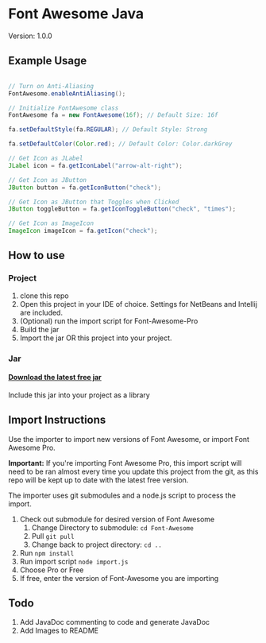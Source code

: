 Font Awesome Java
===
Version: 1.0.0

## Example Usage
```java

// Turn on Anti-Aliasing
FontAwesome.enableAntiAliasing();

// Initialize FontAwesome class
FontAwesome fa = new FontAwesome(16f); // Default Size: 16f

fa.setDefaultStyle(fa.REGULAR); // Default Style: Strong

fa.setDefaultColor(Color.red); // Default Color: Color.darkGrey

// Get Icon as JLabel
JLabel icon = fa.getIconLabel("arrow-alt-right");

// Get Icon as JButton
JButton button = fa.getIconButton("check");

// Get Icon as JButton that Toggles when Clicked
JButton toggleButton = fa.getIconToggleButton("check", "times");

// Get Icon as ImageIcon
ImageIcon imageIcon = fa.getIcon("check");

```

## How to use
### Project
1. clone this repo
1. Open this project in your IDE of choice.  Settings for NetBeans and Intellij are included.
1. (Optional) run the import script for Font-Awesome-Pro
1. Build the jar
1. Import the jar OR this project into your project.

### Jar
#### [Download the latest free jar](dist/Font_Awesome.jar)

Include this jar into your project as a library

## Import Instructions

Use the importer to import new versions of Font Awesome, or import Font Awesome Pro.

**Important:** If you're importing Font Awesome Pro, this import script will need to be ran almost every time you update
this project from the git, as this repo will be kept up to date with the latest free version.

The importer uses git submodules and a node.js script to process the import. 

1. Check out submodule for desired version of Font Awesome
    1. Change Directory to submodule: `cd Font-Awesome`
    1. Pull `git pull`
    1. Change back to project directory: `cd ..`
1. Run `npm install`
1. Run import script `node import.js`
1. Choose Pro or Free
1. If free, enter the version of Font-Awesome you are importing 


Todo
---
1. Add JavaDoc commenting to code and generate JavaDoc
1. Add Images to README